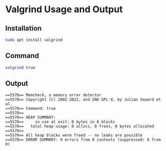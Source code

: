 # Valgrind Usage and Output

## Installation

```bash
sudo apt install valgrind
```

## Command

```bash
valgrind true
```

## Output

```text
==5570== Memcheck, a memory error detector
==5570== Copyright (C) 2002-2022, and GNU GPL'd, by Julian Seward et al.
==5570== Command: true
==5570==
==5570== HEAP SUMMARY:
==5570==     in use at exit: 0 bytes in 0 blocks
==5570==   total heap usage: 0 allocs, 0 frees, 0 bytes allocated
==5570==
==5570== All heap blocks were freed -- no leaks are possible
==5570== ERROR SUMMARY: 0 errors from 0 contexts (suppressed: 0 from 0)
```
